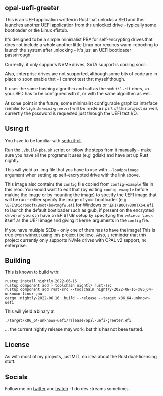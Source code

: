 opal-uefi-greeter
-

This is an UEFI application written in Rust that unlocks a SED and then launches
another UEFI application from the unlocked drive - typically some bootloader or the Linux efistub.

It's designed to be a simple minimalist PBA for self-encrypting drives that does not
include a whole another little Linux nor requires warm-rebooting to launch the system
after unlocking - it's just an UEFI bootloader passthrough.

Currently, it only supports NVMe drives, SATA support is coming soon.

Also, enterprise drives are not supported, although some bits of code are in place
to soon enable that - I cannot test that myself though.

It uses the same hashing algorithm and salt as the `sedutil-cli` does, so your SED
has to be configured with it, or with the same algorithm as well.

At some point in the future, some minimalist configurable graphics interface (similar to
`lightdm-mini-greeter`) will be made as part of this project as well, currently the password
is requested just through the UEFI text I/O.

## Using it
You have to be familiar with [sedutil-cli](https://github.com/Drive-Trust-Alliance/sedutil/wiki/Encrypting-your-drive).

Run the `./build-pba.sh` script or follow the steps from it manually - make sure
you have all the programs it uses (e.g. gdisk) and have set up Rust nightly.

This will yield an .img file that you have to use with `--loadpbaimage` argument
when setting up self-encrypted drive with the link above.

This image also contains the `config` file copied from `config-example` file in this repo.
You would want to edit that (by editing `config-example` before making the image or by mounting the image)
to specify the UEFI image that will be run - either specify the image of your bootloader (e.g. `\EFI\Microsoft\Boot\bootmgfw.efi` for Windows or `\EFI\BOOT\BOOTX64.efi` to launch the default bootloader such as grub, if present on the encrypted drive) or you can have an EFISTUB setup by specifying the `vmlinuz-linux`
itself as the UEFI image and giving it kernel arguments in the `config` file.

If you have multiple SEDs - only one of them has to have the image! This is true
even without using this project I believe. Also, a reminder that this project currently only supports
NVMe drives with OPAL v2 support, no enterprise.

## Building
This is known to build with:

    rustup install nightly-2022-06-16
    rustup component add --toolchain nightly rust-src
    rustup component add rust-src --toolchain nightly-2022-06-16-x86_64-unknown-linux-gnu
    cargo +nightly-2022-06-16  build --release --target x86_64-unknown-uefi

This will yield a binary at:

    ./target/x86_64-unknown-uefi/release/opal-uefi-greeter.efi

... the current nightly release may work, but this has not been tested.

## License
As with most of my projects, just MIT, no idea about the Rust dual-licensing stuff.

## Socials
Follow me on [twitter](https://twitter.com/necauqua) and [twitch](https://twitch.tv/necauqua) - I do dev streams sometimes.
